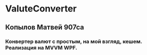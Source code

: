 # ValuteConverter
## Копылов Матвей 907са 
### Конвертер валют с простым, на мой взгляд, кешем. Реализация на MVVM WPF.
